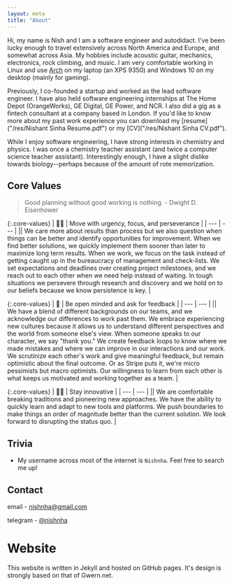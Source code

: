 ```yaml
---
layout: meta
title: "About"
---
```

Hi, my name is Nish and I am a software engineer and autodidact. I've been lucky enough to travel extensively across North America and Europe, and somewhat across Asia. My hobbies include acoustic guitar, mechanics, electronics, rock climbing, and music. I am very comfortable working in Linux and use [Arch](https://www.github.com/nishnha/arch-config) on my laptop (an XPS 9350) and Windows 10 on my desktop (mainly for gaming). 

Previously, I co-founded a startup and worked as the lead software engineer. I have also held software engineering internships at The Home Depot (OrangeWorks), GE Digital, GE Power, and NCR. I also did a gig as a fintech consultant at a company based in London. If you'd like to know more about my past work experience you can download my [resume]("/res/Nishant Sinha Resume.pdf") or my [CV]("/res/Nishant Sinha CV.pdf").

While I enjoy software engineering, I have strong interests in chemistry and physics. I was once a chemistry teacher assistant (and twice a computer science teacher assistant). Interestingly enough, I have a slight dislike towards biology--perhaps because of the amount of rote memorization.

## Core Values
> Good planning without good working is nothing. - Dwight D. Eisenhower

{:.core-values}
| 🏃‍♂️ | Move with urgency, focus, and perseverance |
| --- | --- |
|| We care more about results than process but we also question when things can be better and identify opportunities for improvement. When we find better solutions, we quickly implement them sooner than later to maximize long term results. When we work, we focus on the task instead of getting caught up in the bureaucracy of management and check-lists. We set expectations and deadlines over creating project milestones, and we reach out to each other when we need help instead of waiting. In tough situations we persevere through research and discovery and we hold on to our beliefs because we know persistence is key. |

{:.core-values}
| 🧠 | Be open minded and ask for feedback |
| --- | --- |
|| We have a blend of different backgrounds on our teams, and we acknowledge our differences to work past them. We embrace experiencing new cultures because it allows us to understand different perspectives and the world from someone else's view. When someone speaks to our character, we say "thank you." We create feedback loops to know where we made mistakes and where we can improve in our interactions and our work. We scrutinize each other's work and give meaningful feedback, but remain optimistic about the final outcome. Or as Stripe puts it, we're micro pessimists but macro optimists. Our willingness to learn from each other is what keeps us motivated and working together as a team. |

{:.core-values}
| 👨‍🔧 | Stay innovative |
| --- | --- |
|| We are comfortable breaking traditions and pioneering new approaches. We have the ability to quickly learn and adapt to new tools and platforms. We push boundaries to make things an order of magnitude better than the current solution. We look forward to disrupting the status quo. |

## Trivia
* My username across most of the internet is `Nishnha`. Feel free to search me up!

## Contact

email - <nishnha@gmail.com>

telegram - [@nishnha](https://t.me/nishnha)

# Website
This website is written in Jekyll and hosted on GitHub pages. It's design is strongly based on that of Gwern.net.